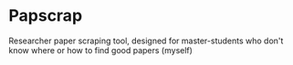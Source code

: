 # Papscrap
Researcher paper scraping tool, designed for master-students who don't know where or how to find good papers (myself)
